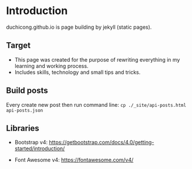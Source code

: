 # Introduction
duchicong.github.io is page building by jekyll (static pages).
## Target
 - This page was created for the purpose of rewriting everything in my learning and working process.<br/>
 - Includes skills, technology and small tips and tricks.

## Build posts
Every create new post then run command line:
  `cp ./_site/api-posts.html api-posts.json`

## Libraries
- Bootstrap v4: https://getbootstrap.com/docs/4.0/getting-started/introduction/

- Font Awesome v4: https://fontawesome.com/v4/
